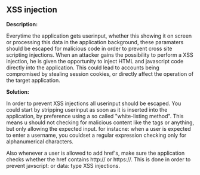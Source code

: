 
XSS injection
-------

**Description:**

Everytime the application gets userinput, whether this showing it on screen or processing this data in the application background, these paramaters should be escaped for malicious code in order to prevent cross site scripting injections. When an attacker gains the possibility to perform a XSS injection, he is given the opportunity to inject HTML and javascript code directly into the application. This could lead to accounts being compromised by stealing session cookies, or directly affect the operation of the target application.


**Solution:**

In order to prevent XSS injections all userinput should be escaped. You could start by stripping userinput as soon as it is inserted into the application, by preference using a so called &#34;white-listing method&#34;. This means u should not checking for malicious content like the tags or anything, but only allowing the expected input. for instacne: when a user is expected to enter a username, you couldset a regular expression checking only for alphanumerical characters.

Also whenever a user is allowed to add href&#39;s, make sure the application checks whether the href contains http:// or https://. This is done in order to prevent javscript: or data: type XSS injections. 

	